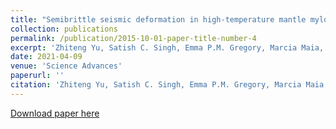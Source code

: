 ```yaml
---
title: "Semibrittle seismic deformation in high-temperature mantle mylonite shear zone along the Romanche transform fault"
collection: publications
permalink: /publication/2015-10-01-paper-title-number-4
excerpt: 'Zhiteng Yu, Satish C. Singh, Emma P.M. Gregory, Marcia Maia, Zhikai Wang and Daniele Brunelli'
date: 2021-04-09
venue: 'Science Advances'
paperurl: ''
citation: 'Zhiteng Yu, Satish C. Singh, Emma P.M. Gregory, Marcia Maia, Zhikai Wang and Daniele Brunelli (2021). &quot;Semibrittle seismic deformation in high-temperature mantle mylonite shear zone along the Romanche transform fault&quot; <i>, Science Advances</i>.7(15), eabf3388.'
---
```

[Download paper here](https://www.science.org/doi/10.1126/sciadv.abf3388)
